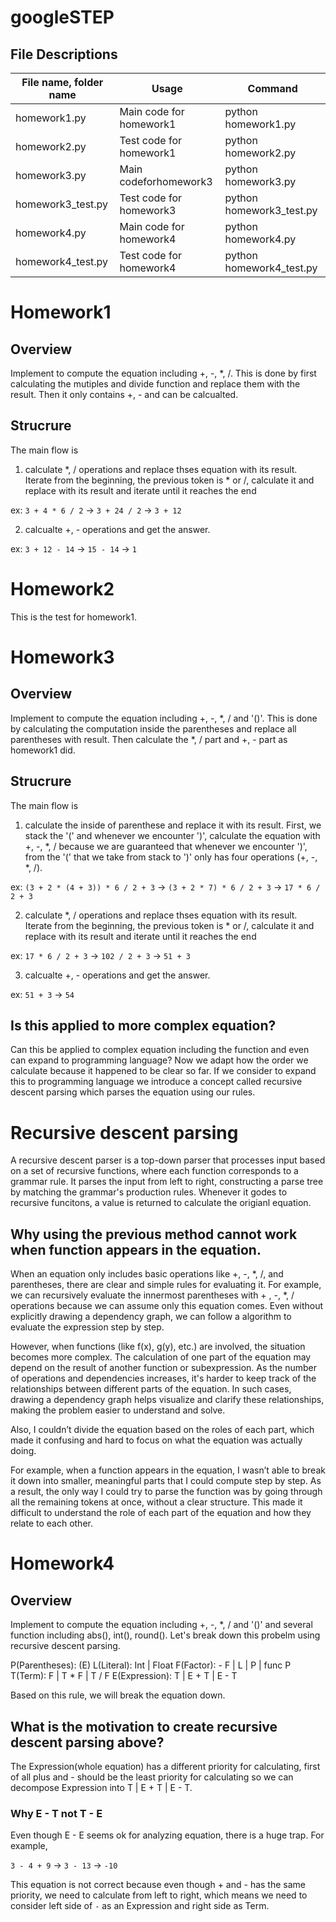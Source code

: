 # googleSTEP

## File Descriptions

| File name, folder name               | Usage                             | Command |
|-----------------------|--------------------------------------------------|---------|
| homework1.py          | Main code for homework1                         |python homework1.py|
| homework2.py          | Test code for homework1                         |python homework2.py|
| homework3.py          | Main codeforhomework3                           |python homework3.py|
| homework3_test.py     | Test code for homework3                         |python homework3_test.py|
| homework4.py          | Main code for homework4                         |python homework4.py     |
| homework4_test.py     | Test code for homework4                         |python homework4_test.py|

# Homework1
## Overview
Implement to compute the equation including +, -, *, /.
This is done by first calculating the mutiples and divide function and replace them with
the result. Then it only contains +, - and can be calcualted.

## Strucrure
The main flow is

1. calculate *, / operations and replace thses equation with its result.
Iterate from the beginning, the previous token is * or /, calculate it and replace with its result and iterate until it reaches the end

ex: `3 + 4 * 6 / 2` -> `3 + 24 / 2` -> `3 + 12`

2. calcualte +, - operations and get the answer.

ex: `3 + 12 - 14` -> `15 - 14` -> `1`

# Homework2
This is the test for homework1.

# Homework3
## Overview
Implement to compute the equation including +, -, *, / and '()'.
This is done by calculating the computation inside the parentheses and replace all parentheses with result. Then calculate the *, / part and +, - part as homework1 did.

## Strucrure
The main flow is

1. calculate the inside of parenthese and replace it with its result.
First, we stack the '(' and whenever we encounter ')', calculate the equation with +, -, *, / because we are guaranteed that whenever we encounter ')', from the '(' that we take from stack to ')' only has four operations (+, -, *, /).

ex: `(3 + 2 * (4 + 3)) * 6 / 2 + 3` -> `(3 + 2 * 7) * 6 / 2 + 3` -> `17 * 6 / 2 + 3`

2. calculate *, / operations and replace thses equation with its result.
Iterate from the beginning, the previous token is * or /, calculate it and replace with its result and iterate until it reaches the end

ex: `17 * 6 / 2 + 3` -> `102 / 2 + 3` -> `51 + 3`

3. calcualte +, - operations and get the answer.

ex: `51 + 3` -> `54`

## Is this applied to more complex equation?
Can this be applied to complex equation including the function and even can expand to programming language? Now we adapt how the order we calculate because it happened to be clear so far. If we consider to expand this to programming language we introduce
a concept called recursive descent parsing which parses the equation
using our rules.

# Recursive descent parsing
A recursive descent parser is a top-down parser that processes input based on a set of recursive functions, where each function corresponds to a grammar rule. It parses the input from left to right, constructing a parse tree by matching the grammar's production rules.
Whenever it godes to recursive funcitons, a value is returned to calculate the origianl equation.

## Why using the previous method cannot work when function appears in the equation.
When an equation only includes basic operations like +, -, *, /, and parentheses, there are clear and simple rules for evaluating it. For example, we can recursively evaluate the innermost parentheses with + , -, *, / operations because we can assume only this equation comes. Even without explicitly drawing a dependency graph, we can follow a  algorithm to evaluate the expression step by step.

However, when functions (like f(x), g(y), etc.) are involved, the situation becomes more complex. The calculation of one part of the equation may depend on the result of another function or subexpression. As the number of operations and dependencies increases, it's harder to keep track of the relationships between different parts of the equation. In such cases, drawing a dependency graph helps visualize and clarify these relationships, making the problem easier to understand and solve.

Also, I couldn’t divide the equation based on the roles of each part, which made it confusing and hard to focus on what the equation was actually doing.

For example, when a function appears in the equation, I wasn’t able to break it down into smaller, meaningful parts that I could compute step by step. As a result, the only way I could try to parse the function was by going through all the remaining tokens at once, without a clear structure. This made it difficult to understand the role of each part of the equation and how they relate to each other.

# Homework4
## Overview
Implement to compute the equation including +, -, *, / and '()' and several function including abs(), int(), round().
Let's break down this probelm using recursive descent parsing.

P(Parentheses): (E)
L(Literal): Int | Float
F(Factor):  - F | L  | P | func P
T(Term): F | T * F | T / F
E(Expression): T | E + T | E - T

Based on this rule, we will break the equation down.

## What is the motivation to create recursive descent parsing above?
The Expression(whole equation) has a different priority for calculating, first of all plus and - should be the least priority for calculating so we can decompose Expression into T | E + T | E - T.


### Why E - T not T - E
Even though E - E seems ok for analyzing equation, there is a huge trap. For example,

`3 - 4 + 9` -> `3 - 13` -> `-10`

This equation is not correct because even though + and - has the same priority, we need to calculate from left to right, which means we need to consider left side of `-` as an Expression and right side as Term.
